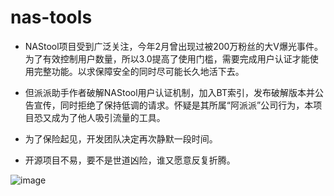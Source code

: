 # nas-tools

- NAStool项目受到广泛关注，今年2月曾出现过被200万粉丝的大V爆光事件。为了有效控制用户数量，所以3.0提高了使用门槛，需要完成用户认证才能使用完整功能。以求保障安全的同时尽可能长久地活下去。

- 但派派助手作者破解NAStool用户认证机制，加入BT索引，发布破解版本并公告宣传，同时拒绝了保持低调的请求。怀疑是其所属“阿派派”公司行为，本项目恐又成为了他人吸引流量的工具。

- 为了保险起见，开发团队决定再次静默一段时间。

- 开源项目不易，要不是世道凶险，谁又愿意反复折腾。


![image](https://github.com/Shurelol/nas-tools-public/assets/16237201/fcbaf264-fa03-4452-b098-dd50e26deed7)
